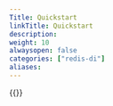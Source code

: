 ```yaml
---
Title: Quickstart
linkTitle: Quickstart
description: 
weight: 10
alwaysopen: false
categories: ["redis-di"]
aliases: 
---
```


{{<allchildren style="h2" description="true">}}